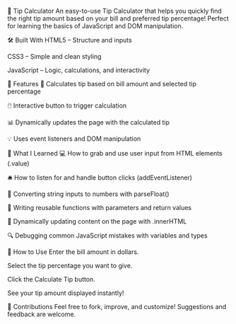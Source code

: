 💸 Tip Calculator
An easy-to-use Tip Calculator that helps you quickly find the right tip amount based on your bill and preferred tip percentage! Perfect for learning the basics of JavaScript and DOM manipulation.

🛠️ Built With
HTML5 – Structure and inputs

CSS3 – Simple and clean styling

JavaScript – Logic, calculations, and interactivity

🚀 Features
🧮 Calculates tip based on bill amount and selected tip percentage

🖱️ Interactive button to trigger calculation

📊 Dynamically updates the page with the calculated tip

💡 Uses event listeners and DOM manipulation

🧠 What I Learned
💻 How to grab and use user input from HTML elements (.value)

🛎️ How to listen for and handle button clicks (addEventListener)

🔢 Converting string inputs to numbers with parseFloat()

📐 Writing reusable functions with parameters and return values

📝 Dynamically updating content on the page with .innerHTML

🔍 Debugging common JavaScript mistakes with variables and types

🎯 How to Use
Enter the bill amount in dollars.

Select the tip percentage you want to give.

Click the Calculate Tip button.

See your tip amount displayed instantly!

🤝 Contributions
Feel free to fork, improve, and customize! Suggestions and feedback are welcome.
